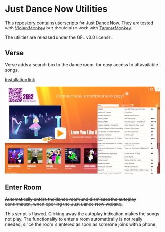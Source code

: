 # Just Dance Now Utilities

This repository contains userscripts for Just Dance Now. They are
tested with [ViolentMonkey](https://violentmonkey.github.io/) but should also work with [TamperMonkey](https://www.tampermonkey.net/).

The utilities are released under the GPL v3.0 license.

## Verse

Verse adds a search box to the dance room, for easy access to all available songs.

[Installation link](https://github.com/thomasa88/justdance-utils/raw/master/verse.user.js)

![](verse-screenshot.png)

## Enter Room

~~Automatically enters the dance room and dismisses the autoplay confirmation, when opening the Just Dance Now website.~~

This script is flawed. Clicking away the autoplay indication makes the songs not play. The functionality to enter a room automatically is not really needed, since the room is entered as soon as someone joins with a phone.

